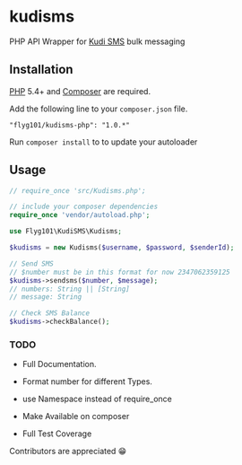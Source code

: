 # kudisms
PHP API Wrapper for [Kudi SMS](www.kudisms.com) bulk messaging


## Installation

[PHP](https://php.net) 5.4+ and [Composer](https://getcomposer.org) are required.

Add the following line to your `composer.json` file.

```
"flyg101/kudisms-php": "1.0.*"
```

Run `composer install` to to update your autoloader


## Usage

```php
// require_once 'src/Kudisms.php';

// include your composer dependencies
require_once 'vendor/autoload.php';

use Flyg101\KudiSMS\Kudisms;

$kudisms = new Kudisms($username, $password, $senderId);

// Send SMS
// $number must be in this format for now 2347062359125
$kudisms->sendsms($number, $message);  
// numbers: String || [String]
// message: String

// Check SMS Balance
$kudisms->checkBalance();


```
### TODO
- Full Documentation.
- Format number for different Types.
- use Namespace instead of require_once
- Make Available on composer

- Full Test Coverage

Contributors are appreciated 😁